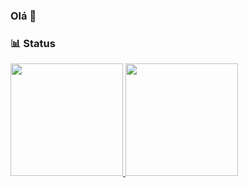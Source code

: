 ### Olá 👋

### 📊 Status

<!-- [![Top Langs](https://github-readme-stats.vercel.app/api/top-langs/?username=davilnv&layout=compact)](https://github.com/anuraghazra/github-readme-stats) -->

<div>
  <a href="https://github.com/davilnv">
  <img height="180em" src="https://github-readme-stats.vercel.app/api?username=davilnv&show_icons=true&theme=gray&include_all_commits=true&count_private=true"/>
  <img height="180em" src="https://github-readme-stats.vercel.app/api/top-langs/?username=davilnv&layout=compact&langs_count=16&theme=gray"/>
<div>
